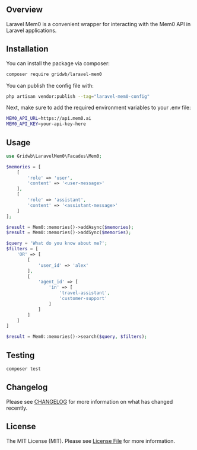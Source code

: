 ## Overview
Laravel Mem0 is a convenient wrapper for interacting with the Mem0 API in Laravel applications.

## Installation

You can install the package via composer:

```bash
composer require gridwb/laravel-mem0
```

You can publish the config file with:

```bash
php artisan vendor:publish --tag="laravel-mem0-config"
```
Next, make sure to add the required environment variables to your .env file:
```bash
MEM0_API_URL=https://api.mem0.ai
MEM0_API_KEY=your-api-key-here
```

## Usage

```php
use Gridwb\LaravelMem0\Facades\Mem0;

$memories = [
    [
        'role' => 'user',
        'content' => '<user-message>'
    ],
    [
        'role' => 'assistant',
        'content' => '<assistant-message>'
    ]
];

$result = Mem0::memories()->addAsync($memories);
$result = Mem0::memories()->addSync($memories);

$query = 'What do you know about me?';
$filters = [
    'OR' => [
        [
            'user_id' => 'alex'
        ],
        [
            'agent_id' => [
                'in' => [
                    'travel-assistant',
                    'customer-support'
                ]
            ]
        ]
    ]
]

$result = Mem0::memories()->search($query, $filters);
```

## Testing

```bash
composer test
```

## Changelog

Please see [CHANGELOG](CHANGELOG.md) for more information on what has changed recently.

## License

The MIT License (MIT). Please see [License File](LICENSE.md) for more information.
